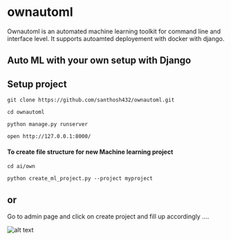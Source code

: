 # ownautoml

Ownautoml is an automated machine learning toolkit for command line and interface level. It supports autoamted deployement with docker with django.

## Auto ML with your own setup with Django 

## Setup project

``` git clone https://github.com/santhosh432/ownautoml.git ``` 

``` cd ownautoml ```

``` python manage.py runserver ```

``` open http://127.0.0.1:8000/ ```

#### To create file structure for new Machine learning project

``` cd ai/own ```  

``` python create_ml_project.py --project myproject ```

## or 
Go to admin page and click on create project and fill up accordingly ....

 ![alt text](https://github.com/santhosh432/ownautoml/blob/88886ad3afeeda8413b6b4736432bbc32ac1da84/doc/files/create_project-1.jpg)
